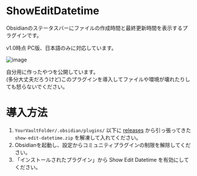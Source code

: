 # ShowEditDatetime
Obsidianのステータスバーにファイルの作成時間と最終更新時間を表示するプラグインです。
   
v1.0時点 PC版、日本語のみに対応しています。
   
![image](https://github.com/Atria64/ShowEditDatetime/assets/49768768/4c01b843-d57c-4195-b39e-59b8d0f3684d)

自分用に作ったやつを公開しています。   
(多分大丈夫だろうけど)このプラグインを導入してファイルや環境が壊れたりしても怒らないでください。
# 導入方法
1. `YourVaultFolder/.obsidian/plugins/` 以下に [releases](https://github.com/Atria64/ShowEditDatetime/releases) から引っ張ってきた `show-edit-datetime.zip` を解凍して入れてください。
2. Obsidianを起動し、設定からコミュニティプラグインの制限を解除してください。
3. 「インストールされたプラグイン」から Show Edit Datetime を有効にしてください。
